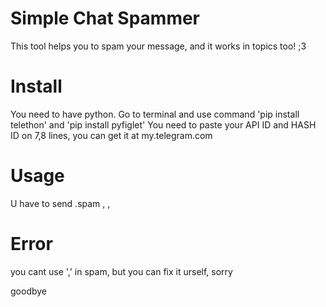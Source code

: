 # Simple Chat Spammer
This tool helps you to spam your message, and it works in topics too! ;3

# Install
You need to have python. Go to terminal and use command 'pip install telethon' and 'pip install pyfiglet'
You need to paste your API ID and HASH ID on 7,8 lines, you can get it at my.telegram.com

# Usage 
U have to send .spam <interval>, <message>, <how much to send>

# Error
you cant use ',' in spam, but you can fix it urself, sorry

goodbye 